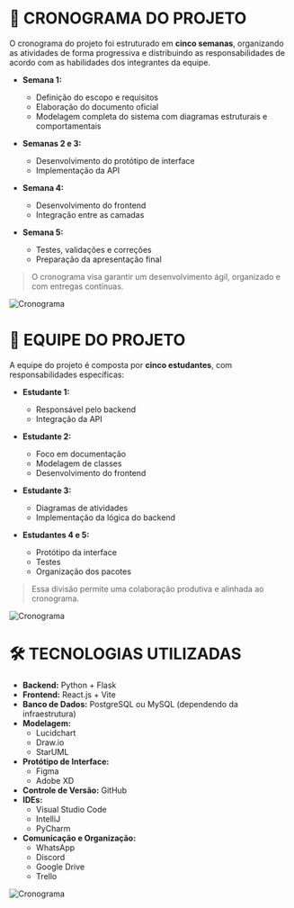 # 📅 CRONOGRAMA DO PROJETO

O cronograma do projeto foi estruturado em **cinco semanas**, organizando as atividades de forma progressiva e distribuindo as responsabilidades de acordo com as habilidades dos integrantes da equipe.

- **Semana 1:**  
  - Definição do escopo e requisitos  
  - Elaboração do documento oficial  
  - Modelagem completa do sistema com diagramas estruturais e comportamentais

- **Semanas 2 e 3:**  
  - Desenvolvimento do protótipo de interface  
  - Implementação da API

- **Semana 4:**  
  - Desenvolvimento do frontend  
  - Integração entre as camadas

- **Semana 5:**  
  - Testes, validações e correções  
  - Preparação da apresentação final

> O cronograma visa garantir um desenvolvimento ágil, organizado e com entregas contínuas.

![Cronograma](../../Assets/Cronograma1.png)

# 👥 EQUIPE DO PROJETO

A equipe do projeto é composta por **cinco estudantes**, com responsabilidades específicas:

- **Estudante 1:**  
  - Responsável pelo backend  
  - Integração da API

- **Estudante 2:**  
  - Foco em documentação  
  - Modelagem de classes  
  - Desenvolvimento do frontend

- **Estudante 3:**  
  - Diagramas de atividades  
  - Implementação da lógica do backend

- **Estudantes 4 e 5:**  
  - Protótipo da interface  
  - Testes  
  - Organização dos pacotes

> Essa divisão permite uma colaboração produtiva e alinhada ao cronograma.

![Cronograma](../../Assets/Cronograma2.png)

# 🛠️ TECNOLOGIAS UTILIZADAS

- **Backend:** Python + Flask  
- **Frontend:** React.js + Vite  
- **Banco de Dados:** PostgreSQL ou MySQL (dependendo da infraestrutura)  
- **Modelagem:**  
  - Lucidchart  
  - Draw.io  
  - StarUML  
- **Protótipo de Interface:**  
  - Figma  
  - Adobe XD  
- **Controle de Versão:** GitHub  
- **IDEs:**  
  - Visual Studio Code  
  - IntelliJ  
  - PyCharm  
- **Comunicação e Organização:**  
  - WhatsApp  
  - Discord  
  - Google Drive  
  - Trello

![Cronograma](../../Assets/Cronograma3.png)

